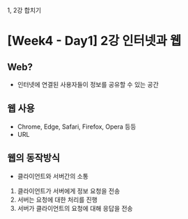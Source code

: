 1, 2강 합치기

# [Week4 - Day1] 2강 인터넷과 웹

## Web?
  - 인터넷에 연결된 사용자들이 정보를 공유할 수 있는 공간

## 웹 사용
  - Chrome, Edge, Safari, Firefox, Opera 등등
  - URL

## 웹의 동작방식
  - 클라이언트와 서버간의 소통
  1. 클라이언트가 서버에게 정보 요청을 전송
  2. 서버는 요청에 대한 처리를 진행
  3. 서버가 클라이언트의 요청에 대해 응답을 전송

